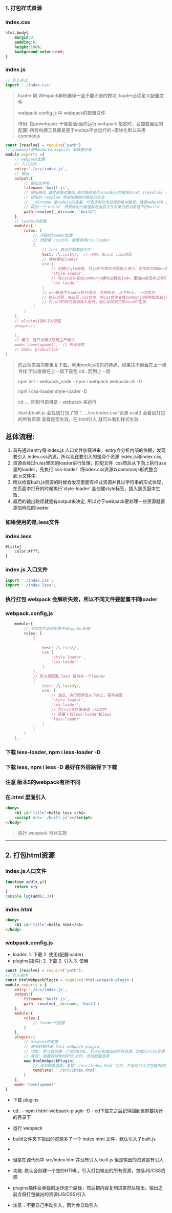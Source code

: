 ### 1. 打包样式资源
### index.css
```css
html,body{
    margin:0;
    padding:0;
    height:100%;
    background-color:pink;
}
```
### index.js
```js
// 引入样式
import './index.css'
```
> loader 帮 Webpack解析编译一些不能识别的模块, loader必须定义配置文件
> 
> webpack.config.js 中 webpack的配置文件
> 
>   作用: 指示webpack 干哪些活(当你运行 webpack 指定时，会加载里面的配置)
>   所有构建工具都是基于nodejs平台运行的~模块化默认采用commonjs
```js
const {resolve} = require('path')
// commonjs使用module.exports 来暴露对象 
module.exports ={
    // webpack配置
    // 入口文件
    entry:'./src/index.js',
    // 输出
    output:{
        // 输出文件名
        filename:'built.js',
        // 输出路径,通常是绝对路径,绝对路径会引入nodejs的模块const {resolve} = require('path') 解构赋值
        // 提取的 resolve 用来拼接绝对路径的方法
        // __dirname 是nodejs的变量，代表当前文件目录的绝对路径，就是webpack.config.js绝对路径
        // 再加一个'build' 所要输出的路径就是当前文件目录的绝对路径下的build
        path:resolve(__dirname, 'build')
    },
    // loader的配置
    module:{
        rules: [
            // 详细的loader配置
            // 想配置 css文件，就要使用css-loader
            {
                // test 表示匹配哪些文件
                test: /\.css$\/,  // 正则，表示以 .css结尾
                // 使用哪些loader
                use:[
                    // 创建style标签，将js中的样式资源插入进行，添加到页面head中生效
                    'style-loader',
                    // 将css文件变成commonjs模块加载到js中，里面内容是样式字符串
                    'css-loader'
                ]
                // use数组中loader执行顺序，总右到左，从下到上， 一次执行
                // 执行过程，先匹配.css文件，将css文件变成commonjs模块加载到js中，然后创建style标签
                // 将js中的样式资源插入进行，最后添加到页面head中生效
            }
        ]
    },
    // plugins(插件)的配置
    plugins:[
        
    ],
    // 模式，是开发模式还是生产模式
    mode:'development',  // 开发模式
    // mode:'production'
}
```
> 防止将来每次都重复下载，利用nodejs找包的特点，如果找不到会在上一级寻找
>  所以直接在上一级下载包  cd..  回到上一层
>
>  npm init - webpack_code - npm i webpack webpack-cli -D
> 
>  npm i css-loader style-loader -D
> 
>  cd .... 回到当前目录 - webpack 来运行
>
>  /build/built.js 会找到打包了的 "...../src/index.css"资源   eval() 会看到打包的所有资源
> 查看是否生效，在.html引入 <script src='./built.js'></script> 就可以看到样式生效

## 总体流程: 
1. 首先通过entry将 index.js 人口文件加载进来，entry会分析内部的依赖，发现要引入 index.css资源，所以现在要引入的是两个资源 index.js和index.css,
2. 资源会经过rules里面的loader进行处理，匹配文件 .css然后从下向上执行use里的loader，先执行'css-loader' 将index.css资源以commonjs形式整合到.js文件中, 
3. 所以检查built.js资源的时候会发现里面有样式资源并且以字符串的形式体现，在页面中打开的时候执行'style-loader' 会创建style标签，插入到页面中生效，
4. 最后的输出路径就是有output来决定, 所以对于webpack要处理一些资源就要添加响应的loader

### 如果使用的是.less文件
### index.less
```less
#title{
    color:#fff;
}
```
### index.js 入口文件
```js
import './index.css';
import './index.less';
```
### 执行打包 webpack  会解析失败，所以不同文件要配置不同loader
### webpack.config,js
```js
    module:{
        // 不同文件必须配置不同loader处理
        rules: [
            {
                
                test: /\.css$\/,  
                use:[
                    'style-loader',
                    'css-loader'
                ]
            },
            // 所以想配置.less 要再写一个loader
            {
                test: /\.less$\/,
                use: [
                    // 注意，执行顺序是从下向上，要写完整
                    'style-loader',
                    'css-loader',
                    // 将less文件编译成 css文件
                    // 需要下载less-loader和less
                    'less-loader'
                ]
            }
        ]
    },
```
### 下载 less-loader,    npm i less-loader -D   
### 下载 less,   npm i less -D    最好在外层路径下下载
### 注意 版本5的webpack有所不同
### 在.html 里面引入
```html
<body>
    <h1 id='title'>hello less </h1>
    <script src='./built.js'></script>
</body>
```
> 执行 webpack 可以生效
-------------------------------------------------------------------------------------------
## 2. 打包html资源
### index.js人口文件
```js
function add(x,y){
    return x+y
}
console.log(add(2,3))
```
### index.html
```html
<body>
    <h1 id='title'>hello html</h1>
</body>
```
### webpack.config.js
* loader: 1. 下载   2. 使用(配置loader)
* plugins(插件): 2. 下载   2. 引入   3. 使用
```js
const {resolve} = require('path');
// 引入插件
const HtmlWebpackPlugin = require('html-webpack-plugin')
module.exports = {
    entry:'./src/index.js',
    output:{
        filename:'built.js',
        path: resolve(__dirname, 'build')
    },
    module:{
        rules:[
            // loader的配置
        ]
    },
    plugins:[
        // plugins的配置
        // 使用的插件是 html-webpack-plugin
        // 功能: 默认会创建一个空的HTML，引入打包输出的所有资源，包括JS/CSS资源
        // 需求: 需要有结构的HTML文件，添加配置选项
        new HtmlWebpackPlugin(
            // 添加配置选项，复制'./src/index.html'文件，并自动引入打包输出的所有资源(JS/CSS)
            template: './src/index.html'
        )
    ],
    mode:'development'
}
```
* 下载 plugins  
* cd..  -  npm i html-webpack-plugin -D  - cd下载完之后记得回到当前要执行的目录下

* 运行 webpack
* build文件夹下输出的资源多了一个 index.html 文件，默认引入了built.js
* <script type="text/javascript" src="built.js"></script>
* 但是在源代码中 src/index.html并没有引入 built.js 但是输出的资源是有引入
* 功能: 默认会创建一个空的HTML，引入打包输出的所有资源，包括JS/CSS资源

* plugins插件会单独的运作这个路径，然后把内容复制进来然后输出，输出之前会将打包输出的资源(JS/CSS)引入
* 注意：不要自己手动引入，因为会自动引入

